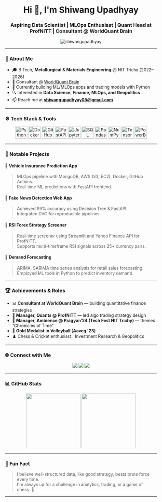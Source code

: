<h1 align="center">Hi 👋, I'm Shiwang Upadhyay</h1>
<h3 align="center">Aspiring Data Scientist | MLOps Enthusiast | Quant Head at ProfNITT | Consultant @ WorldQuant Brain</h3>

<p align="center">
  <img src="https://komarev.com/ghpvc/?username=shiwangupadhyay&label=Profile%20views&color=0e75b6&style=flat" alt="shiwangupadhyay" />
</p>

---

### 🧠 About Me

- 🎓 B.Tech, **Metallurgical & Materials Engineering** @ NIT Trichy (2022–2026)
- 💼 Consultant @ [WorldQuant Brain](https://www.worldquant.com/brain/)
- 🧪 Currently building ML/MLOps apps and trading models with Python
- 🔍 Interested in **Data Science, Finance, MLOps, and Geopolitics**
- 📫 Reach me at **shiwangupadhyay05@gmail.com**

---

### ⚙️ Tech Stack & Tools

<p align="center">
  <img src="https://cdn.jsdelivr.net/gh/devicons/devicon/icons/python/python-original.svg" height="40" alt="Python" />
  <img src="https://cdn.jsdelivr.net/gh/devicons/devicon/icons/docker/docker-original.svg" height="40" alt="Docker" />
  <img src="https://cdn.jsdelivr.net/gh/devicons/devicon/icons/github/github-original.svg" height="40" alt="GitHub" />
  <img src="https://cdn.jsdelivr.net/gh/devicons/devicon/icons/fastapi/fastapi-original.svg" height="40" alt="FastAPI" />
  <img src="https://cdn.jsdelivr.net/gh/devicons/devicon/icons/jupyter/jupyter-original.svg" height="40" alt="Jupyter" />
  <img src="https://cdn.jsdelivr.net/gh/devicons/devicon/icons/sqlite/sqlite-original.svg" height="40" alt="SQL" />
  <img src="https://cdn.jsdelivr.net/gh/devicons/devicon/icons/pandas/pandas-original.svg" height="40" alt="Pandas" />
  <img src="https://cdn.jsdelivr.net/gh/devicons/devicon/icons/numpy/numpy-original.svg" height="40" alt="NumPy" />
  <img src="https://cdn.jsdelivr.net/gh/devicons/devicon/icons/tensorflow/tensorflow-original.svg" height="40" alt="TensorFlow" />
  <img src="https://cdn.jsdelivr.net/gh/devicons/devicon/icons/microsoftsqlserver/microsoftsqlserver-plain.svg" height="40" alt="PowerBI" />
</p>

---

### 💼 Notable Projects

#### 🔹 **Vehicle Insurance Prediction App**
> MLOps pipeline with MongoDB, AWS (S3, EC2), Docker, GitHub Actions.  
> Real-time ML predictions with FastAPI frontend.

#### 🔹 **Fake News Detection Web App**
> Achieved 99% accuracy using Decision Tree & FastAPI.  
> Integrated DVC for reproducible pipelines.

#### 🔹 **RSI Forex Strategy Screener**
> Real-time screener using Streamlit and Yahoo Finance API for ProfNITT.  
> Supports multi-timeframe RSI signals across 25+ currency pairs.

#### 🔹 **Demand Forecasting**
> ARIMA, SARIMA time series analysis for retail sales forecasting.  
> Employed ML tools in Python to predict inventory demand.

---

### 🏆 Achievements & Roles

- 📊 **Consultant at WorldQuant Brain** — building quantitative finance strategies
- 🤖 **Manager, Quants @ ProfNITT** — led algo trading strategy design
- 🎨 **Manager, Ambience @ Pragyan’24 (Tech Fest NIT Trichy)** — themed “Chronicles of Time”
- 🏐 **Gold Medalist in Volleyball (Aaveg '23)**
- ♟️ Chess & Cricket enthusiast | Investment Research & Geopolitics

---

### 🌐 Connect with Me

<p align="center">
  <a href="https://github.com/shiwangupadhyay"><img src="https://img.shields.io/badge/GitHub-181717?style=for-the-badge&logo=github&logoColor=white" /></a>
  <a href="https://linkedin.com/in/shiwangupadhyay"><img src="https://img.shields.io/badge/LinkedIn-0077B5?style=for-the-badge&logo=linkedin&logoColor=white" /></a>
  <a href="mailto:shiwangupadhyay05@gmail.com"><img src="https://img.shields.io/badge/Email-D14836?style=for-the-badge&logo=gmail&logoColor=white" /></a>
</p>

---

### 📊 GitHub Stats

<p align="center">
  <img src="https://github-readme-stats.vercel.app/api?username=shiwangupadhyay&show_icons=true&theme=tokyonight" height="180" />
  <img src="https://github-readme-streak-stats.herokuapp.com/?user=shiwangupadhyay&theme=tokyonight" height="180" />
</p>

---

### 🧮 Fun Fact

> I believe well-structured data, like good strategy, beats brute force every time.  
> I'm always up for a challenge in analytics, trading, or a game of chess. 🏐

---
